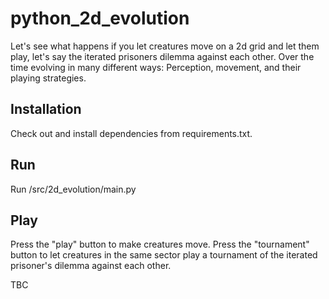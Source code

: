 # python_2d_evolution
Let's see what happens if you let creatures move on a 2d grid and let them play, let's say the iterated prisoners dilemma
against each other. Over the time evolving in many different ways: Perception, movement, and their playing strategies. 

## Installation
Check out and install dependencies from requirements.txt. 

## Run
Run /src/2d_evolution/main.py

## Play
Press the "play" button to make creatures move. Press the "tournament" button to let creatures in the same sector play
a tournament of the iterated prisoner's dilemma against each other. 

TBC